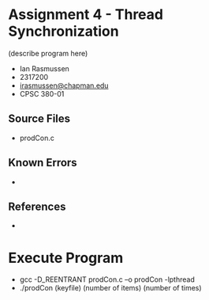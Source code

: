 # Assignment 4 - Thread Synchronization

(describe program here)

* Ian Rasmussen
* 2317200
* irasmussen@chapman.edu
* CPSC 380-01

## Source Files
* prodCon.c

## Known Errors
* 

## References
* 

# Execute Program
* gcc -D_REENTRANT prodCon.c –o prodCon -lpthread
* ./prodCon (keyfile) (number of items) (number of times)